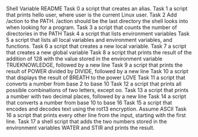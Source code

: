 Shell Variable README
Task 0 a script that creates an alias.
Task 1 a script that prints hello user, where user is the current Linux user.
Task 2 Add /action to the PATH. /action should be the last directory the shell looks into when looking for a program.
Task 3 a script that counts the number of directories in the PATH
Task 4 a script that lists environment variables
Task 5 a script that lists all local variables and environment variables, and functions.
Task 6 a script that creates a new local variable.
Task 7 a script that creates a new global variable
Task 8 a script that prints the result of the addition of 128 with the value stored in the environment variable TRUEKNOWLEDGE, followed by a new line
Task 9 a script that prints the result of POWER divided by DIVIDE, followed by a new line
Task 10 a script that displays the result of BREATH to the power LOVE
Task 11  a script that converts a number from base 2 to base 10
Task 12 a script that prints all possible combinations of two letters, except oo.
Task 13 a script that prints a number with two decimal places, followed by a new line
Task 14 a script that converts a number from base 10 to base 16
Task 15 a script that encodes and decodes text using the rot13 encryption. Assume ASCII
Task 16 a script that prints every other line from the input, starting with the first line.
Task 17 a shell script that adds the two numbers stored in the environment variables WATER and STIR and prints the result.
